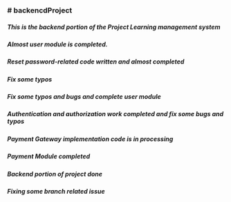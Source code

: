 <h3># backencdProject</h3>


<h5>This is the backend portion of the Project Learning management system </h5>

<h5>Almost user module is completed.</h5>

<h5>Reset password-related code written and almost completed</h5>

<h5>Fix some typos</h5>

<h5>Fix some typos and bugs and complete user module</h5>

<h5>Authentication and authorization work completed and fix some bugs and typos
</h5>

<h5>Payment Gateway implementation code is in processing
</h5>

<h5>Payment Module completed</h5>

<h5>Backend portion of project done</h5>

<h5>Fixing some branch related issue</h5>









